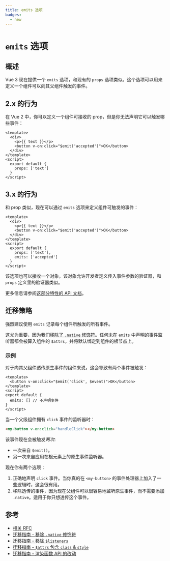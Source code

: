 ```yaml
---
title: emits 选项
badges:
  - new
---
```


# `emits` 选项 <MigrationBadges :badges="$frontmatter.badges" />

## 概述

Vue 3 现在提供一个 `emits` 选项，和现有的 `props` 选项类似。这个选项可以用来定义一个组件可以向其父组件触发的事件。

## 2.x 的行为

在 Vue 2 中，你可以定义一个组件可接收的 prop，但是你无法声明它可以触发哪些事件：

```vue
<template>
  <div>
    <p>{{ text }}</p>
    <button v-on:click="$emit('accepted')">OK</button>
  </div>
</template>
<script>
  export default {
    props: ['text']
  }
</script>
```

## 3.x 的行为

和 prop 类似，现在可以通过 `emits` 选项来定义组件可触发的事件：

```vue
<template>
  <div>
    <p>{{ text }}</p>
    <button v-on:click="$emit('accepted')">OK</button>
  </div>
</template>
<script>
  export default {
    props: ['text'],
    emits: ['accepted']
  }
</script>
```

该选项也可以接收一个对象，该对象允许开发者定义传入事件参数的验证器，和 `props` 定义里的验证器类似。

更多信息请参阅[这部分特性的 API 文档](https://cn.vuejs.org/api/options-state.html#emits)。

## 迁移策略

强烈建议使用 `emits` 记录每个组件所触发的所有事件。

这尤为重要，因为我们[移除了 `.native` 修饰符](./v-on-native-modifier-removed.md)。任何未在 `emits` 中声明的事件监听器都会被算入组件的 `$attrs`，并将默认绑定到组件的根节点上。

### 示例

对于向其父组件透传原生事件的组件来说，这会导致有两个事件被触发：

```vue
<template>
  <button v-on:click="$emit('click', $event)">OK</button>
</template>
<script>
export default {
  emits: [] // 不声明事件
}
</script>
```

当一个父级组件拥有 `click` 事件的监听器时：

```html
<my-button v-on:click="handleClick"></my-button>
```

该事件现在会被触发*两次*:

- 一次来自 `$emit()`。
- 另一次来自应用在根元素上的原生事件监听器。

现在你有两个选项：

1. 正确地声明 `click` 事件。当你真的在 `<my-button>` 的事件处理器上加入了一些逻辑时，这会很有用。
2. 移除透传的事件，因为现在父组件可以很容易地监听原生事件，而不需要添加 `.native`。适用于你只想透传这个事件。

## 参考

- [相关 RFC](https://github.com/vuejs/rfcs/blob/master/active-rfcs/0030-emits-option.md)
- [迁移指南 - 移除 `.native` 修饰符](./v-on-native-modifier-removed.md)
- [迁移指南 - 移除 `$listeners`](./listeners-removed.md)
- [迁移指南 - `$attrs` 包含 `class` & `style`](./attrs-includes-class-style.md)
- [迁移指南 - 渲染函数 API 的改动](./render-function-api.md)
